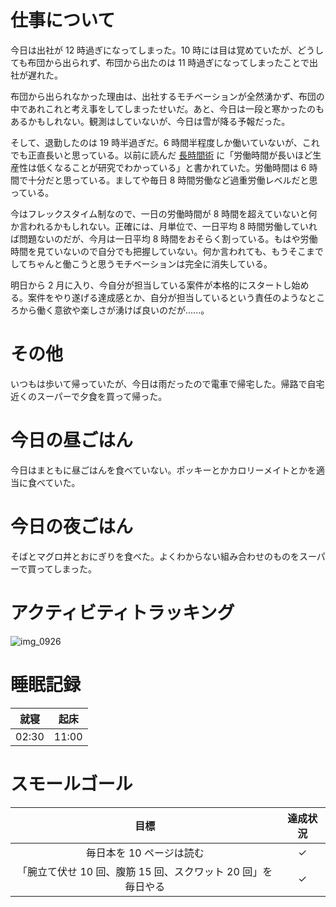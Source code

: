 # 仕事について
今日は出社が 12 時過ぎになってしまった。10 時には目は覚めていたが、どうしても布団から出られず、布団から出たのは 11 時過ぎになってしまったことで出社が遅れた。

布団から出られなかった理由は、出社するモチベーションが全然湧かず、布団の中であれこれと考え事をしてしまったせいだ。あと、今日は一段と寒かったのもあるかもしれない。観測はしていないが、今日は雪が降る予報だった。

そして、退勤したのは 19 時半過ぎだ。6 時間半程度しか働いていないが、これでも正直長いと思っている。以前に読んだ [長時間術](https://www.amazon.co.jp/dp/4788914727) に「労働時間が長いほど生産性は低くなることが研究でわかっている」と書かれていた。労働時間は 6 時間で十分だと思っている。ましてや毎日 8 時間労働など過重労働レベルだと思っている。

今はフレックスタイム制なので、一日の労働時間が 8 時間を超えていないと何か言われるかもしれない。正確には、月単位で、一日平均 8 時間労働していれば問題ないのだが、今月は一日平均 8 時間をおそらく割っている。もはや労働時間を見ていないので自分でも把握していない。何か言われても、もうそこまでしてちゃんと働こうと思うモチベーションは完全に消失している。

明日から 2 月に入り、今自分が担当している案件が本格的にスタートし始める。案件をやり遂げる達成感とか、自分が担当しているという責任のようなところから働く意欲や楽しさが湧けば良いのだが......。

# その他
いつもは歩いて帰っていたが、今日は雨だったので電車で帰宅した。帰路で自宅近くのスーパーで夕食を買って帰った。

# 今日の昼ごはん
今日はまともに昼ごはんを食べていない。ポッキーとかカロリーメイトとかを適当に食べていた。

# 今日の夜ごはん
そばとマグロ丼とおにぎりを食べた。よくわからない組み合わせのものをスーパーで買ってしまった。

# アクティビティトラッキング
![img_0926](/images/2019/01/img_0926.png)

# 睡眠記録
| 就寝 | 起床 |
|:---:|:---:|
| 02:30 | 11:00 |

# スモールゴール
| 目標 | 達成状況 |
|:---:|:---:|
| 毎日本を 10 ページは読む | ✓ |
| 「腕立て伏せ 10 回、腹筋 15 回、スクワット 20 回」を毎日やる | ✓ |
